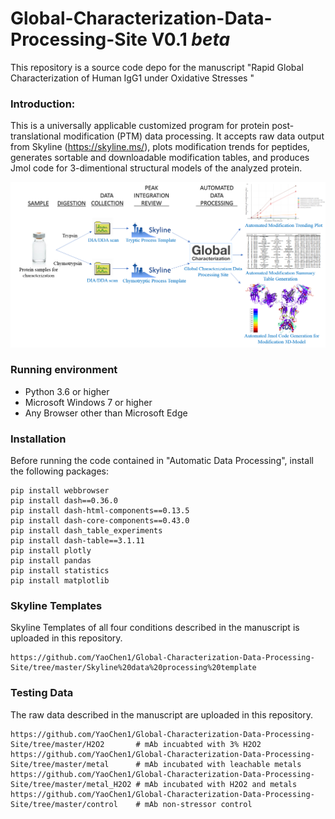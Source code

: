 # Global-Characterization-Data-Processing-Site V0.1 *beta*
 This repository is a source code depo for the manuscript "Rapid Global Characterization of Human IgG1 under Oxidative Stresses "

### Introduction:

This is a universally applicable customized program for protein post-translational modification (PTM) data processing. It accepts raw data output from Skyline (https://skyline.ms/), plots modification trends for peptides, generates sortable and downloadable modification tables, and produces Jmol code for 3-dimentional structural models of the analyzed protein.  

![alt text](https://github.com/YaoChen1/Hello-world/blob/master/work%20flow.png)

### Running environment
- Python 3.6 or higher
- Microsoft Windows 7 or higher
- Any Browser other than Microsoft Edge

### Installation

Before running the code contained in "Automatic Data Processing", install the following packages:
```
pip install webbrowser
pip install dash==0.36.0
pip install dash-html-components==0.13.5 
pip install dash-core-components==0.43.0
pip install dash_table_experiments
pip install dash-table==3.1.11
pip install plotly
pip install pandas
pip install statistics
pip install matplotlib
```

### Skyline Templates

Skyline Templates of all four conditions described in the manuscript is uploaded in this repository.
```
https://github.com/YaoChen1/Global-Characterization-Data-Processing-Site/tree/master/Skyline%20data%20processing%20template
```

### Testing Data

The raw data described in the manuscript are uploaded in this repository. 
```
https://github.com/YaoChen1/Global-Characterization-Data-Processing-Site/tree/master/H2O2       # mAb incuabted with 3% H2O2
https://github.com/YaoChen1/Global-Characterization-Data-Processing-Site/tree/master/metal      # mAb incubated with leachable metals
https://github.com/YaoChen1/Global-Characterization-Data-Processing-Site/tree/master/metal_H2O2 # mAb incubated with H2O2 and metals
https://github.com/YaoChen1/Global-Characterization-Data-Processing-Site/tree/master/control    # mAb non-stressor control
```
